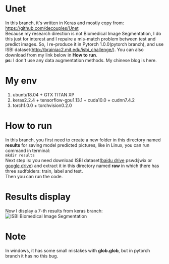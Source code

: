 # Unet
In this branch, it's written in Keras and mostly copy from: https://github.com/decouples/Unet  
Because my research direction is not Biomedical Image Segmentation, I do this just for interest and I repaire a mis-match problem between test and predict images. So, I re-produce it in Pytorch 1.0.0(pytorch branch), and use ISBI dataset(http://brainiac2.mit.edu/isbi_challenge/). You can also download from my link below in **How to run**.  
**ps**: I don't use any data augmentation methods. My chinese blog is here. 
# My env
1. ubuntu18.04 + GTX TITAN XP  
2. keras2.2.4 + tensorflow-gpu1.13.1 + cuda10.0 + cudnn7.4.2  
3. torch1.0.0 + torchvision0.2.0 

# How to run 
In this branch, you first need to create a new folder in this directory named **results** for saving model predicted pictures, like in Linux, you can run command in terminal:  
```mkdir results```  
Next step is: you need download ISBI dataset([baidu drive](https://pan.baidu.com/s/10jsOj0XXc3A6RqdkT8VYDQ) pswd:jwix or [google drive](https://drive.google.com/open?id=1c20QNqo5earWk4HKe_VGwFdBpY959Mwb)) and extract it in this directory named **raw** in which there has three sudfolders: train, label and test.   
Then you can run the code.
# Results display
Now I display a 7-th results from keras branch: 
![ISBI Biomedical Image Segmentation](https://img04.sogoucdn.com/app/a/100520146/3758830f20644cbe7a2cb85fbede43ae)
# Note
In windows, it has some small mistakes with **glob.glob**, but in pytorch branch it has no this bug.